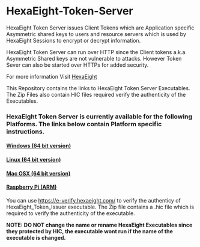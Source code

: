 # HexaEight-Token-Server

HexaEight Token Server issues Client Tokens which are Application specific Asymmetric shared keys to users and resource servers which is used by HexaEight Sessions to encrypt or decrypt information.

HexaEight Token Server can run over HTTP since the Client tokens a.k.a Asymmetric Shared keys are not vulnerable to attacks.  However Token Sever can also be started over HTTPs for added security. 

For more information Visit [HexaEight](www.hexaeight.com)

This Repository contains the links to HexaEight Token Server Executables. The Zip Files also contain HIC files required verify the authenticity of the Executables.

### HexaEight Token Server is currently available for the following Platforms.  The links below contain Platform specific instructions.

#### [Windows (64 bit version)](https://github.com/HexaEightTeam/HexaEight-Token-Server/tree/main/windows)

#### [Linux (64 bit version)](https://github.com/HexaEightTeam/HexaEight-Token-Server/tree/main/linux) 

#### [Mac OSX (64 bit version)](https://github.com/HexaEightTeam/HexaEight-Token-Server/tree/main/macosx) 

#### [Raspberry Pi (ARM)](https://github.com/HexaEightTeam/HexaEight-Token-Server/tree/main/arm)




You can use https://e-verify.hexaeight.com/ to verify the authenticy of HexaEight_Token_Issuer executable.  The Zip file contains a .hic file which is required to verify the authenticity of the executable.


**NOTE: DO NOT change the name or rename HexaEight Executables since they protected by HIC, the executable wont run if the name of the executable is changed.**

